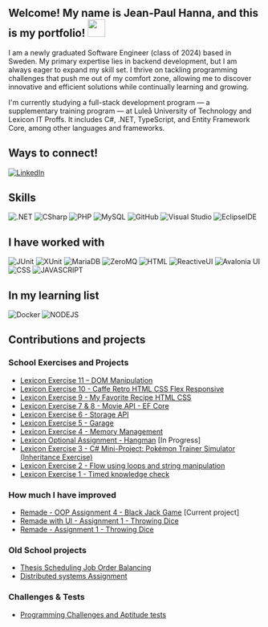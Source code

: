 ## Welcome! My name is Jean-Paul Hanna, and this is my portfolio! <img src="https://raw.githubusercontent.com/MartinHeinz/MartinHeinz/master/wave.gif" width="35px">


I am a newly graduated Software Engineer (class of 2024) based in Sweden. My primary expertise lies in backend development, but I am always eager to expand my skill set. I thrive on tackling programming challenges that push me out of my comfort zone, allowing me to discover innovative and efficient solutions while continually learning and growing.

I'm currently studying a full-stack development program — a supplementary training program — at Luleå University of Technology and Lexicon IT Proffs. It includes C#, .NET, TypeScript, and Entity Framework Core, among other languages and frameworks.

## Ways to connect!
[<img src="https://img.shields.io/badge/-LinkedIn-BA1114?logo=linkedin&logoColor#0072b1&style=for-the-badge&logoWidth=30" alt="LinkedIn">](https://www.linkedin.com/in/jean-paul-hanna-0a29b617a/) 

## Skills
<img src="https://img.shields.io/badge/-.NET-E6C9A8?logo=dotnet&logoColor=512BD4&style=for-the-badge&logoWidth=30" alt=".NET"> <img src="https://img.shields.io/badge/-CSharp-E6C9A8?logo=csharp&logoColor=777BB4&style=for-the-badge&logoWidth=30" alt="CSharp"> <img src="https://img.shields.io/badge/-PHP-E6C9A8?logo=php&logoColor=777BB4&style=for-the-badge&logoWidth=30" alt="PHP"> <img src="https://img.shields.io/badge/-MySQL-E6C9A8?logo=mysql&logoColor=4479A1&style=for-the-badge&logoWidth=30" alt="MySQL"> <img src="https://img.shields.io/badge/-GitHub-E6C9A8?logo=github&logoColor=181717&style=for-the-badge&logoWidth=30" alt="GitHub"> <img src="https://img.shields.io/badge/-Visual Studio-E6C9A8?logo=visualstudio&style=for-the-badge&logoWidth=30" alt="Visual Studio"> <img src="https://img.shields.io/badge/-Eclipse IDE-E6C9A8?logo=eclipseide&logoColor=2C2255&style=for-the-badge&logoWidth=30" alt="EclipseIDE">

## I have worked with 

<img src="https://img.shields.io/badge/-JUnit-323330?style=for-the-badge&logoWidth=30" alt="JUnit"> <img src="https://img.shields.io/badge/-XUnit-323330?style=for-the-badge&logoWidth=30" alt="XUnit"> <img src="https://img.shields.io/badge/-MariaDB-323330?logo=mariadb&style=for-the-badge&logoWidth=30" alt="MariaDB"> 
<img src="https://img.shields.io/badge/-ZeroMQ-323330?style=for-the-badge&logoWidth=30" alt="ZeroMQ"> <img src="https://img.shields.io/badge/-HTML-323330?logo=html5&style=for-the-badge&logoWidth=30" alt="HTML"> <img src="https://img.shields.io/badge/-ReactiveUI-323330?style=for-the-badge&logoWidth=30" alt="ReactiveUI"> <img src="https://img.shields.io/badge/-Avalonia UI-323330?logo=avaloniaui&style=for-the-badge&logoWidth=30" alt="Avalonia UI"> <img src="https://img.shields.io/badge/-CSS-323330?logo=css&logoColor=165BFF&style=for-the-badge&logoWidth=30" alt="CSS"> <img src="https://img.shields.io/badge/-javascript-323330?logo=javascript&style=for-the-badge&logoWidth=30" alt="JAVASCRIPT">


## In my learning list
<img src="https://img.shields.io/badge/-Docker-B2E5E0?logo=docker&logoColor=2496ED&style=for-the-badge&logoWidth=30" alt="Docker"> <img src="https://img.shields.io/badge/-NODEJS-B2E5E0?logo=nodedotjs&logoColor=5FA04E&style=for-the-badge&logoWidth=30" alt="NODEJS"> 

## Contributions and projects
### School Exercises and Projects
-  [Lexicon Exercise 11 – DOM Manipulation](https://github.com/Arnith86/LexiconExercise11_TS_Recipe_Manipulation_MOD)
-  [Lexicon Exercise 10 - Caffe Retro HTML CSS Flex Responsive](https://github.com/Arnith86/LexiconExercise10_Caffe_Retro_HTML_CSS_Flex_Responsive)
-  [Lexicon Exercise 9 - My Favorite Recipe HTML CSS](https://github.com/Arnith86/LexiconExercise9_MyFavoriteRecipe_HTML_CSS#)
-  [Lexicon Exercise 7 & 8 - Movie API - EF Core](https://github.com/Arnith86/LexiconExercise_Movie_API_EF_Core) 
-  [Lexicon Exercise 6 - Storage API](https://github.com/Arnith86/LexiconExercise6_Storage_API) 
-  [Lexicon Exercise 5 - Garage](https://github.com/Arnith86/LexiconExercise5_Garage) 
-  [Lexicon Exercise 4 - Memory Management](https://github.com/Arnith86/LexiconExercise4_MemoryManagement) 
-  [Lexicon Optional Assignment - Hangman](https://github.com/Arnith86/Lexicon_Assignment_Hangman) [In Progress]
-  [Lexicon Exercise 3 - C# Mini-Project: Pokémon Trainer Simulator (Inheritance Exercise)](https://github.com/Arnith86/LexiconExercise3_PokemonTrainerSimulator)
-  [Lexicon Exercise 2 - Flow using loops and string manipulation](https://github.com/Arnith86/LexiconExercise2) 
-  [Lexicon Exercise 1 - Timed knowledge check](https://github.com/Arnith86/LexiconExercise1)


 
### How much I have improved
- [Remade - OOP Assignment 4 - Black Jack Game](https://github.com/Arnith86/BlackJackOOPV2) [Current project]
- [Remade with UI - Assignment 1 - Throwing Dice](https://github.com/Arnith86/ThrowingDiceGUI)
- [Remade - Assignment 1 - Throwing Dice](https://github.com/Arnith86/TrowingDice)
### Old School projects
- [Thesis Scheduling Job Order Balancing](https://github.com/SweGuitar10/Scheduling-Job-Order-Balancing)
- [Distributed systems Assignment](https://github.com/Arnith86/DSAssignment)
### Challenges & Tests
- [Programming Challenges and Aptitude tests](https://github.com/Arnith86/ProgrammingChallenges)


<!--
**Arnith86/Arnith86** is a ✨ _special_ ✨ repository because its `README.md` (this file) appears on your GitHub profile.

Here are some ideas to get you started:

- 🔭 I’m currently working on ...
- 🌱 I’m currently learning ...
- 👯 I’m looking to collaborate on ...
- 🤔 I’m looking for help with ...
- 💬 Ask me about ...
- 📫 How to reach me: ...
- 😄 Pronouns: ...
- ⚡ Fun fact: ...
-->
